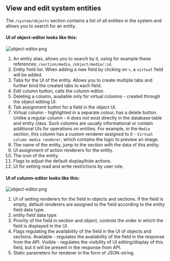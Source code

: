## View and edit system entities

The `/system/objects` section contains a list of all entities in the system and allows you to search for an entity.

#### UI of object-editor looks like this:

![object-editor.png](https://raw.githubusercontent.com/alexander-kiriliuk/k-platform-client/master/guide/res/object-editor.png)

1. An entity alias, allows you to search by it, using for example these references: `/section/media`, `/object/media/:id`.
2. Entity field list. When adding a new field by clicking on `+`, a `virtual` field will be added.
3. Tabs for the UI of the entity. Allows you to create multiple tabs and further bind the created tabs to each field.
4. Edit column button, calls the column-editor.
5. Deleting a column, available only for virtual columns - created through the object editing UI.
6. Tab assignment button for a field in the object UI.
7. Virtual column - highlighted in a separate colour, has a delete button. Unlike a regular column - it does not exist directly in the database table and entity class. Such columns are usually informational or contain additional UIs for operations on entities. For example, in the `Media` section, this column has a custom renderer assigned to it - `Virtual column media renderer`, which contains the logic to preview an image.
8. The name of the entity, jump to the section with the data of this entity.
9. UI assignment of action renderers for the entity.
10. The icon of the entity.
11. Flags to adjust the default display/hide actions.
12. UI for setting read and write restrictions by user role.

#### UI of column-editor looks like this:

![object-editor.png](https://raw.githubusercontent.com/alexander-kiriliuk/k-platform-client/master/guide/res/object-editor.png)

1. UI of setting renderers for the field in objects and sections. If the field is empty, default renderers are assigned to the field according to the entity field data type.
2. entity field data type.
3. Priority of the field in section and object, controls the order in which the field is displayed in the UI.
4. Flags regulating the availability of the field in the UI of objects and sections. Available - regulates the availability of the field in the response from the API. Visible - regulates the visibility of UI editing/display of this field, but it will be present in the response from API.
5. Static parameters for renderer in the form of JSON-string.
